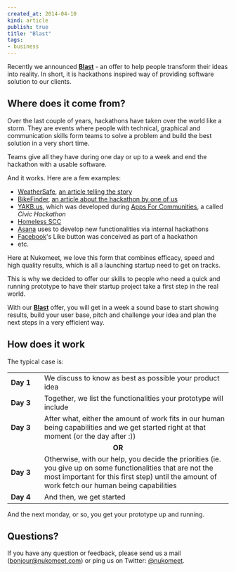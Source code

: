 ```yaml
---
created_at: 2014-04-10
kind: article
publish: true
title: "Blast"
tags:
- business
---
```


Recently we announced **[Blast][1]** - an offer to help people transform their ideas into reality. In short, it is hackathons inspired way of providing software solution to our clients.

## Where does it come from?

Over the last couple of years, hackathons have taken over the world like a storm. They are events where people with technical, graphical and communication skills form teams to solve a problem and build the best solution in a very short time.

Teams give all they have during one day or up to a week and end the hackathon with a usable software.

And it works. Here are a few examples:

* [WeatherSafe][2], [an article telling the story][3]
* [BikeFinder][4], [an article about the hackathon by one of us][5]
* [YAKB.us][7], which was developed during [Apps For Communities][8], a called *Civic Hackathon*
* [Homeless SCC][9]
* [Asana][10] uses to develop new functionalities via internal hackathons
* [Facebook][6]'s Like button was conceived as part of a hackathon
* etc.

Here at Nukomeet, we love this form that combines efficacy, speed and high quality results, which is all a launching startup need to get on tracks.

This is why we decided to offer our skills to people who need a quick and running prototype to have their startup project take a first step in the real world.

With our **[Blast][11]** offer, you will get in a week a sound base to start showing results, build your user base, pitch and challenge your idea and plan the next steps in a very efficient way.

## How does it work

The typical case is:

<table>
<tbody>
<tr>
<td style="width: 60px"><strong>Day 1</strong></td><td>We discuss to know as best as possible your product idea</td>
</tr>
<tr>
<td style="width: 60px"><strong>Day 3</strong></td><td>Together, we list the functionalities your prototype will include</td>
</tr>
<tr>
<td style="width: 60px"><strong>Day 3</strong></td><td>After what, either the amount of work fits in our human being capabilities and we get started right at that moment (or the day after :))</td>
</tr>
<tr>
<td colspan="2" style="text-align: center"><strong>OR</strong></td>
</tr>
<tr>
<td style="width: 60px"><strong>Day 3</strong></td><td>Otherwise, with our help, you decide the priorities (ie. you give up on some functionalities that are not the most important for this first step) until the amount of work fetch our human being capabilities</td>
</tr>
<tr>
<td style="width: 60px"><strong>Day 4</strong></td><td>And then, we get started</td>
</tr>
</tbody>
</table>

And the next monday, or so, you get your prototype up and running.

## Questions?

If you have any question or feedback, please send us a mail ([bonjour@nukomeet.com][12]) or ping us on Twitter: [@nukomeet][13].


  [1]: http://nukomeet.com/blast/
  [2]: http://www.weathersafe.co.uk/
  [3]: https://www.innovateuk.org/-/hackathon-success-for-weathersafe
  [4]: http://bikefinder.mobi/
  [5]: http://nukomeet.com/2014/01/Google_Glass_Hackathon_in_Paris/
  [6]: http://facebook.com
  [7]: http://www.yakb.us/
  [8]: http://appsforcommunities.challengepost.com/
  [9]: http://homeless-scc.org/
  [10]: http://asana.com
  [11]: http://nukomeet.com/blast/
  [12]: mailto:bonjour@nukomeet.com
  [13]: https://twitter.com/nukomeet
